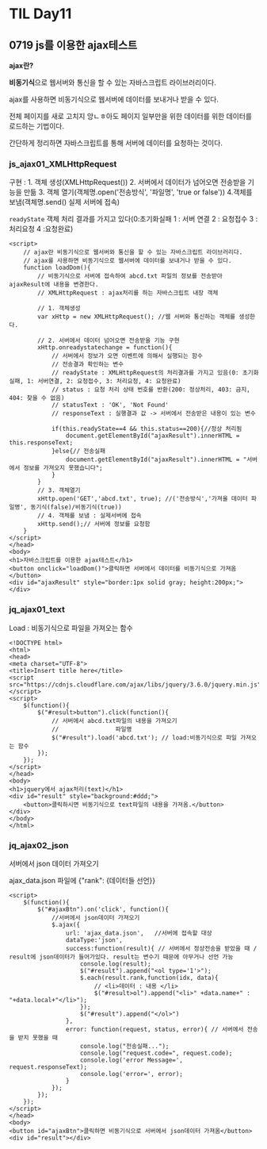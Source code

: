 # TIL Day11

## 0719 js를 이용한 ajax테스트

**ajax란?**

**비동기식**으로 웹서버와 통신을 할 수 있는 자바스크립트 라이브러리이다.

ajax를 사용하면 비동기식으로 웹서버에 데이터를 보내거나 받을 수 있다.

전체 페이지를 새로 고치지 앙ㄴㅎ아도 페이지 일부만을 위한 데이터를 위한 데이터를 로드하는 기법이다.

간단하게 정리하면 자바스크립트를 통해 서버에 데이터를 요청하는 것이다.

### js_ajax01_XMLHttpRequest

구현 : 1. 객체 생성(XMLHttpRequest())	2. 서버에서 데이터가 넘어오면 전송받을 기능을 만듦	3. 객체 열기(객체명.open('전송방식', '파일명', 'true or false'))	4.객체를 보냄(객체명.send()  실제 서버에 접속)

`readyState`  객체 처리 결과를 가지고 있다(0:초기화실패 1 : 서버 연결 2 : 요청접수 3 : 처리요청 4 :요청완료)	

```
<script>
	// ajax란 비동기식으로 웹서버와 통신을 할 수 있는 자바스크립트 라이브러리다.
	// ajax를 사용하면 비동기식으로 웹서버에 데이터를 보내거나 받을 수 있다.
	function loadDom(){
		// 비동기식으로 서버에 접속하여 abcd.txt 파일의 정보를 전송받아 ajaxResult에 내용을 변경한다.
		// XMLHttpRequest : ajax처리를 하는 자바스크립트 내장 객체
		
		// 1. 객체생성
		var xHttp = new XMLHttpRequest(); //웹 서버와 통신하는 객체를 생성한다.
		
		// 2. 서버에서 데이터 넘어오면 전송받을 기능 구현
		xHttp.onreadystatechange = function(){
			// 서버에서 정보가 오면 이벤트에 의해서 실행되는 함수
			// 전송결과 확인하는 변수
			// readyState : XMLHttpRequest의 처리결과를 가지고 있음(0: 초기화실패, 1: 서버연결, 2: 요청접수, 3: 처리요청, 4: 요청완료)
			// status : 요청 처리 상태 번호를 반환(200: 정상처리, 403: 금지, 404: 찾을 수 없음)
			// statusText : 'OK', 'Not Found'
			// responseText : 실행결과 값 -> 서버에서 전송받은 내용이 있는 변수
			
			if(this.readyState==4 && this.status==200){//정상 처리됨
				document.getElementById("ajaxResult").innerHTML = this.responseText;
			}else{// 전송실패
				document.getElementById("ajaxResult").innerHTML = "서버에서 정보를 가져오지 못했습니다";
			}
		}
		// 3. 객체열기
		xHttp.open('GET','abcd.txt', true); //('전송방식','가져올 데이터 파일명', 동기식(false)/비동기식(true))
		// 4. 객체를 보냄 : 실제서버에 접속
		xHttp.send();// 서버에 정보를 요청함
	}
</script>
</head>
<body>
<h1>자바스크립트를 이용한 ajax테스트</h1>
<button onclick="loadDom()">클릭하면 서버에서 데이터를 비동기식으로 가져옴</button>
<div id="ajaxResult" style="border:1px solid gray; height:200px;"></div>
```

### jq_ajax01_text

Load : 비동기식으로 파일을 가져오는 함수

```
<!DOCTYPE html>
<html>
<head>
<meta charset="UTF-8">
<title>Insert title here</title>
<script src="https://cdnjs.cloudflare.com/ajax/libs/jquery/3.6.0/jquery.min.js"></script>
<script>
	$(function(){
		$("#result>button").click(function(){
			// 서버에서 abcd.txt파일의 내용을 가져오기
			//                파일명
			$("#result").load('abcd.txt'); // load:비동기식으로 파일 가져오는 함수
		});
	});
</script>
</head>
<body>
<h1>jquery에서 ajax처리(text)</h1>
<div id="result" style="background:#ddd;">
	<button>클릭하시면 비동기식으로 text파일의 내용을 가져옴.</button>
</div>
</body>
</html>
```

### jq_ajax02_json

서버에서 json 데이터 가져오기

ajax_data.json 파일에 {"rank": {데이터들 선언}}

```
<script>
	$(function(){
		$("#ajaxBtn").on('click', function(){
			//서버에서 json데이터 가져오기
			$.ajax({
				url: 'ajax_data.json',   //서버에 접속할 대상
				dataType:'json',
				success:function(result){ // 서버에서 정상전송을 받았을 때 / result에 json데이터가 들어가있다. result는 변수기 때문에 아무거나 선언 가능
					console.log(result);
					$("#result").append("<ol type='1'>");
					$.each(result.rank,function(idx, data){
						// <li>데이터 : 내용 </li>
						$("#result>ol").append("<li>" +data.name+" : "+data.local+"</li>");
					});
					$("#result").append("</ol>")
				},
				error: function(request, status, error){ // 서버에서 전송을 받지 못했을 때
					console.log("전송실패...");
					console.log("request.code=", request.code);
					console.log('error Message=', request.responseText);
					console.log('error=', error);
				}
			});
		});
	});
</script>
</head>
<body>
<button id="ajaxBtn">클릭하면 비동기식으로 서버에서 json데이터 가져옴</button>
<div id="result"></div>
```




